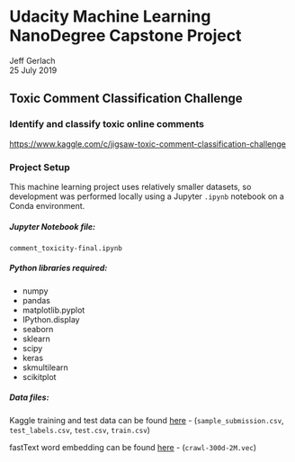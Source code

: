 # Udacity Machine Learning NanoDegree Capstone Project
Jeff Gerlach  
25 July 2019

## Toxic Comment Classification Challenge
### Identify and classify toxic online comments
https://www.kaggle.com/c/jigsaw-toxic-comment-classification-challenge

### Project Setup
This machine learning project uses relatively smaller datasets, so development was performed locally using a Jupyter `.ipynb` notebook on a Conda environment.

##### Jupyter Notebook file:
`comment_toxicity-final.ipynb`

##### Python libraries required:

 - numpy
 - pandas
 - matplotlib.pyplot
 - IPython.display
 - seaborn
 - sklearn
 - scipy
 - keras
 - skmultilearn
 - scikitplot

##### Data files:
 Kaggle training and test data can be found [here](https://www.kaggle.com/c/jigsaw-toxic-comment-classification-challenge/data) - (`sample_submission.csv`, `test_labels.csv`, `test.csv`, `train.csv`)
 
 fastText word embedding can be found [here](https://dl.fbaipublicfiles.com/fasttext/vectors-english/crawl-300d-2M.vec.zip) - (`crawl-300d-2M.vec`)